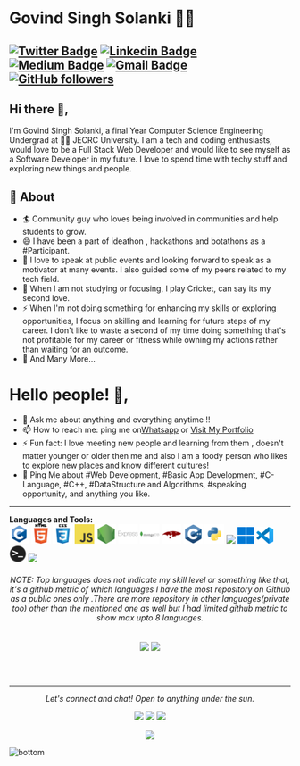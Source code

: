 
# Govind Singh Solanki 👨‍💻
[![Twitter Badge](https://img.shields.io/badge/-@GovindSinghSolanki-1ca0f1?style=flat-square&labelColor=1ca0f1&logo=twitter&logoColor=white&link=https://twitter.com/govind_30)](https://twitter.com/govind_30) [![Linkedin Badge](https://img.shields.io/badge/-GovindSinghSolanki-blue?style=flat-square&logo=Linkedin&logoColor=white&link=https://www.linkedin.com/in/govind-singh-solanki/)](https://www.linkedin.com/in/govind-singh-solanki/) 
[![Medium Badge](https://img.shields.io/badge/-@GovindSinghSolanki-03a57a?style=flat-square&labelColor=000000&logo=Medium&link=https://medium.com/@gssolanki30/)](https://medium.com/@gssolanki30/)
[![Gmail Badge](https://img.shields.io/badge/-gssolanki30@gmail.com-c14438?style=flat-square&logo=Gmail&logoColor=white&link=mailto:gssolanki30@gmail.com)](mailto:gssolanki30@gmail.com)
[![GitHub followers](https://img.shields.io/github/followers/GovindSinghSolanki?label=Follow&style=social)](https://github.com/Govind-Singh-Solanki/?tab=follow)
---

<!-- <p align="left"> <img src="https://komarev.com/ghpvc/?username=GovindSinghSolanki" alt="Govind" /> </p></br> -->

## Hi there 👋,           
I'm Govind Singh Solanki, a final Year Computer Science Engineering Undergrad  at 👨‍💻 JECRC University.  I am a tech and coding enthusiasts, would love to be a Full Stack Web Developer and would like to see myself as a Software Developer in my future. 
I love to spend time with techy stuff and exploring new things and people.

## 🧐 About
- 🏄‍ Community guy who loves being involved in communities and help students to grow.
- 😄 I have been a part of ideathon , hackathons and botathons as a #Participant.
- 🌱 I love to speak at public events and looking forward to speak as a motivator at many events. I also guided some of my peers related to my tech field.
- 🏏 When I am not studying or focusing, I play Cricket, can say its my second love.
- ⚡ When I'm not doing something for enhancing my skills or exploring opportunities, I focus on skilling and learning for future steps of my career. I don't like to waste a second of my time doing something that's not profitable for my career or fitness while owning my actions rather than waiting for an outcome.
- 👯 And Many More...


# Hello people!&nbsp;👋,

- 💬 Ask me about anything and everything anytime !! 
- 📫 How to reach me: ping me on[Whatsapp](https://wa.me/917425858072) or <a href="https://kartikey-dubey.vercel.app/"> Visit My Portfolio </a>
- ⚡ Fun fact: I love meeting new people and learning from them , doesn't matter younger or older then me  and also I am a foody person who likes to explore new places and know different cultures! 
- 💬 Ping Me about #Web Development, #Basic App Development, #C-Language, #C++, #DataStructure and Algorithms, #speaking opportunity, and anything you like.
---
**Languages and Tools:**  
<code><img height="35" src="https://raw.githubusercontent.com/github/explore/80688e429a7d4ef2fca1e82350fe8e3517d3494d/topics/c/c.png"></code>
<code><img height="35" src="https://raw.githubusercontent.com/github/explore/80688e429a7d4ef2fca1e82350fe8e3517d3494d/topics/html/html.png"></code>
<code><img height="35" src="https://raw.githubusercontent.com/github/explore/80688e429a7d4ef2fca1e82350fe8e3517d3494d/topics/css/css.png"></code>
<code><img height="35" src="https://raw.githubusercontent.com/github/explore/80688e429a7d4ef2fca1e82350fe8e3517d3494d/topics/javascript/javascript.png"></code>
<code><img height="35" src="https://raw.githubusercontent.com/github/explore/80688e429a7d4ef2fca1e82350fe8e3517d3494d/topics/nodejs/nodejs.png"></code> 
<code><img height="35" src="https://raw.githubusercontent.com/github/explore/80688e429a7d4ef2fca1e82350fe8e3517d3494d/topics/express/express.png"></code>
<code><img height="35" src="https://raw.githubusercontent.com/github/explore/80688e429a7d4ef2fca1e82350fe8e3517d3494d/topics/mongodb/mongodb.png"></code> 
<code><img height="35" src="https://raw.githubusercontent.com/github/explore/80688e429a7d4ef2fca1e82350fe8e3517d3494d/topics/mongoose/mongoose.png"></code>
<code><img height="35" src="https://raw.githubusercontent.com/github/explore/80688e429a7d4ef2fca1e82350fe8e3517d3494d/topics/cpp/cpp.png"></code> 
<code><img height="35" src="https://raw.githubusercontent.com/github/explore/80688e429a7d4ef2fca1e82350fe8e3517d3494d/topics/python/python.png"></code>
<code><img height="40" src="https://cdn.jsdelivr.net/gh/devicons/devicon/icons/mysql/mysql-original.svg"></code>
<code><img height="30" src="https://raw.githubusercontent.com/github/explore/80688e429a7d4ef2fca1e82350fe8e3517d3494d/topics/windows/windows.png"></code>
<code><img height="30" src="https://raw.githubusercontent.com/github/explore/80688e429a7d4ef2fca1e82350fe8e3517d3494d/topics/visual-studio-code/visual-studio-code.png"></code>
<code><img height="30" src="https://raw.githubusercontent.com/github/explore/80688e429a7d4ef2fca1e82350fe8e3517d3494d/topics/terminal/terminal.png"></code>
<code><img height="40" src="https://cdn.jsdelivr.net/gh/devicons/devicon/icons/java/java-original.svg"></code>


<!-- <h3>NOTE: Top languages does not indicate my skill level or something like that, it's a github metric of which languages I have the most repository on Github.There are more repository in other languages other than the mentioned one as well but I had limited github metric to show max upto 4 languages. </h3> -->

<!-- <a>
  <img align="center" src="https://github-readme-stats.vercel.app/api/top-langs/?username=GovindSinghSolanki&langs_count=8&hide=python,C#,less,php,ruby" />
</a> -->
<div align="center" title="Go to Source">
  <h6>NOTE: Top languages does not indicate my skill level or something like that, it's a github metric of which languages I have the most repository on Github as a public ones only .There are more repository in other languages(private too) other than the mentioned one as well but I had limited github metric to show max upto 8 languages. </h3>
    <img
         width="320"
         align="center"
         src="https://github-readme-stats.vercel.app/api/top-langs/?username=GovindSinghSolanki&text_color=ffffff&icon_color=61dafb&bg_color=20232a&langs_count=8&layout=compact&border_color=61dafb&hide_border=true&hide=python,C#,less,php,ruby,CSS,HTML"
         />
  <img
         align="center"
         width="400"
         src="https://github-readme-stats.vercel.app/api?username=GovindSinghSolanki&show_icons=true&theme=react&border_color=61dafb&hide_border=true&include_all_commits=true&count_private=true"
         />

</div>
  
  
  

<!-- ![Govind's github stats](https://github-readme-stats.vercel.app/api?username=GovindSinghSolanki&show_icons=true&theme=react&border_color=61dafb&hide_border=true&include_all_commits=true&count_private=true) -->
<br><br>
<hr>
<p align="center">
   <i>Let's connect and chat! Open to anything under the sun.</i>
  <p align="center">
    <a href="https://twitter.com/govind_30" alt="Twitter"><img src="https://raw.githubusercontent.com/jayehernandez/jayehernandez/3f5402efef9a0ae89211a6e04609558e862ca616/readme/twitter-fill.svg"></a>
    <a href="https://www.linkedin.com/in/govind-singh-solanki/" alt="Linkedin"><img src="https://raw.githubusercontent.com/jayehernandez/jayehernandez/3f5402efef9a0ae89211a6e04609558e862ca616/readme/linkedin-fill.svg"></a>
    <a href="mailto:gssolanki30@gmail.com" alt="Contact me"><img src="https://raw.githubusercontent.com/jayehernandez/jayehernandez/3f5402efef9a0ae89211a6e04609558e862ca616/readme/mail-fill.svg"></a>
  </p>
  <p align="center">  
     <img align="center" src="https://komarev.com/ghpvc/?username=GovindSinghSolanki"> 
  </p>
</p>

<img src="https://raw.githubusercontent.com/jayehernandez/jayehernandez/dcd7447c179f5a1131590b6ccba2223e879ab655/readme/bottom.svg" alt="bottom">




